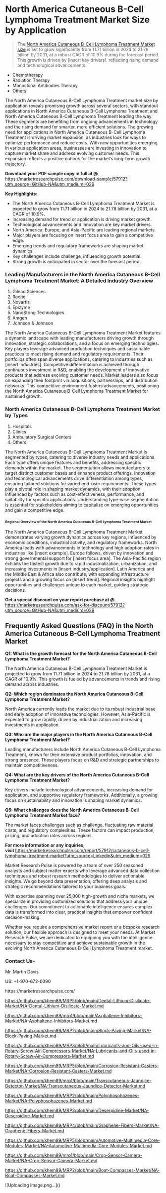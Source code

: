 <h1>North America Cutaneous B-Cell Lymphoma Treatment Market&nbsp;Size by Application</h1><blockquote><p>The <a href="https://marketresearchpulse.com/download-sample/57912?utm_source=GitHub-NA&amp;utm_medium=029">North America Cutaneous B-Cell Lymphoma Treatment Market size</a> is set to grow significantly from 11.71 billion in 2024 to 21.78 billion by 2031, at a robust CAGR of 10.9% during the forecast period. This growth is driven by [insert key drivers], reflecting rising demand and technological advancements.</p></blockquote><ul><li>Chemotherapy<li> Radiation Therapy<li> Monoclonal Antibodies Therapy<li> Others</li></ul><p>The North America Cutaneous B-Cell Lymphoma Treatment market size by application reveals promising growth across several sectors, with standout applications in North America Cutaneous B-Cell Lymphoma Treatment and North America Cutaneous B-Cell Lymphoma Treatment leading the way. These segments are benefiting from ongoing advancements in technology and the rising demand for smarter, more efficient solutions. The growing need for applications in North America Cutaneous B-Cell Lymphoma Treatment is driving market expansion, as industries look for ways to optimize performance and reduce costs. With new opportunities emerging in various application areas, businesses are investing in innovation to capture market share and address evolving customer needs. This expansion reflects a positive outlook for the market’s long-term growth trajectory.</p><p><strong>Download your PDF sample copy in full at @ </strong><a href="https://marketresearchpulse.com/download-sample/57912?utm_source=GitHub-NA&amp;utm_medium=029">https://marketresearchpulse.com/download-sample/57912?utm_source=GitHub-NA&amp;utm_medium=029</a></p><p><strong>Key Highlights: </strong></p><ul><li>The North America Cutaneous B-Cell Lymphoma Treatment Market is expected to grow from 11.71 billion in 2024 to 21.78 billion by 2031, at a CAGR of 10.9%.</li><li>Increasing demand for trend or application is driving market growth.</li><li>Technological advancements and innovation are key market drivers.</li><li>North America, Europe, and Asia-Pacific are leading regional markets.</li><li>Major players are focusing on insert focus area to gain a competitive edge.</li><li>Emerging trends and regulatory frameworks are shaping market dynamics.</li><li>Key challenges include challenge, influencing growth potential.</li><li>Strong growth is anticipated in sector over the forecast period.</li></ul><h3>Leading Manufacturers in the North America Cutaneous B-Cell Lymphoma Treatment Market: A Detailed Industry Overview</h3><ol><li>Gilead Sciences</li><li>Roche</li><li>Novartis</li><li>Epizyme</li><li>NanoString Technologies</li><li>Amgen</li><li>Johnson & Johnson</li></ol><div class="flex max-w-full flex-col flex-grow"><div class="min-h-8 text-message flex w-full flex-col items-end gap-2 whitespace-normal break-words [.text-message+&amp;]:mt-5" dir="auto" data-message-author-role="assistant" data-message-id="fd8432e4-4910-450d-b182-61b7bfb0a01f" data-message-model-slug="gpt-4o"><div class="flex w-full flex-col gap-1 empty:hidden first:pt-[3px]"><div class="markdown prose w-full break-words dark:prose-invert light"><p>The North America Cutaneous B-Cell Lymphoma Treatment Market features a dynamic landscape with leading manufacturers driving growth through innovation, strategic collaborations, and a focus on emerging technologies. Key players leverage advanced production techniques and sustainable practices to meet rising demand and regulatory requirements. Their portfolios often span diverse applications, catering to industries such as [insert industries]. Competitive differentiation is achieved through continuous investment in R&amp;D, enabling the development of innovative products that address evolving customer needs. Market leaders also focus on expanding their footprint via acquisitions, partnerships, and distribution networks. This competitive environment fosters advancements, positioning the North America Cutaneous B-Cell Lymphoma Treatment Market for sustained growth.</p></div></div></div></div><h3>North America Cutaneous B-Cell Lymphoma Treatment Market by Types</h3><ol><li>Hospitals<li> Clinics<li> Ambulatory Surgical Centers<li> Others</li></ol><div class="flex max-w-full flex-col flex-grow"><div class="min-h-8 text-message flex w-full flex-col items-end gap-2 whitespace-normal break-words [.text-message+&amp;]:mt-5" dir="auto" data-message-author-role="assistant" data-message-id="084470be-0bb7-4664-bddf-5156b4f41249" data-message-model-slug="gpt-4o-mini"><div class="flex w-full flex-col gap-1 empty:hidden first:pt-[3px]"><div class="markdown prose w-full break-words dark:prose-invert light"><p>The North America Cutaneous B-Cell Lymphoma Treatment Market is segmented by types, catering to diverse industry needs and applications. Each type offers unique features and benefits, addressing specific demands within the market. The segmentation allows manufacturers to target distinct customer bases and enhance product offerings. Innovation and technological advancements drive differentiation among types, ensuring tailored solutions for varied end-user requirements. These types play a pivotal role in shaping market dynamics, with their adoption influenced by factors such as cost-effectiveness, performance, and suitability for specific applications. Understanding type-wise segmentation is essential for stakeholders aiming to capitalize on emerging opportunities and gain a competitive edge.</p></div></div></div></div><h3><span style="font-size: 11px;">Regional Overview of the North America Cutaneous B-Cell Lymphoma Treatment Market</span></h3><div class="flex max-w-full flex-col flex-grow"><div class="min-h-8 text-message flex w-full flex-col items-end gap-2 whitespace-normal break-words [.text-message+&amp;]:mt-5" dir="auto" data-message-author-role="assistant" data-message-id="e9038762-ce64-4e30-91c9-9bd413514231" data-message-model-slug="gpt-4o-mini"><div class="flex w-full flex-col gap-1 empty:hidden first:pt-[3px]"><div class="markdown prose w-full break-words dark:prose-invert light"><p>The North America Cutaneous B-Cell Lymphoma Treatment Market demonstrates varying growth dynamics across key regions, influenced by economic conditions, industrial activity, and regulatory frameworks. North America leads with advancements in technology and high adoption rates in industries like [insert example]. Europe follows, driven by innovation and strong governmental support for [insert focus area]. The Asia-Pacific region exhibits the fastest growth due to rapid industrialization, urbanization, and increasing investments in [insert industry/application]. Latin America and the Middle East &amp; Africa also contribute, with expanding infrastructure projects and a growing focus on [insert trend]. Regional insights highlight opportunities and challenges unique to each market, guiding strategic decisions.</p></div></div></div></div><p><strong>Get a special discount on your report purchase at @ </strong><a href="https://marketresearchpulse.com/ask-for-discount/57912?utm_source=GitHub-NA&amp;utm_medium=029">https://marketresearchpulse.com/ask-for-discount/57912?utm_source=GitHub-NA&amp;utm_medium=029</a></p><h2>Frequently Asked Questions (FAQ) in the North America Cutaneous B-Cell Lymphoma Treatment Market</h2><p><strong>Q1: What is the growth forecast for the North America Cutaneous B-Cell Lymphoma Treatment Market?</strong></p><p>The North America Cutaneous B-Cell Lymphoma Treatment Market is projected to grow from 11.71 billion in 2024 to 21.78 billion by 2031, at a CAGR of 10.9%. This growth is fueled by advancements in trends and rising demand across industries.</p><p><strong>Q2: Which region dominates the North America Cutaneous B-Cell Lymphoma Treatment Market?</strong></p><p>North America currently leads the market due to its robust industrial base and early adoption of innovative technologies. However, Asia-Pacific is expected to grow rapidly, driven by industrialization and increasing investments in application.</p><p><strong>Q3: Who are the major players in the North America Cutaneous B-Cell Lymphoma Treatment Market?</strong></p><p>Leading manufacturers include North America Cutaneous B-Cell Lymphoma Treatment, known for their extensive product portfolios, innovation, and strong presence. These players focus on R&amp;D and strategic partnerships to maintain competitiveness.</p><p><strong>Q4: What are the key drivers of the North America Cutaneous B-Cell Lymphoma Treatment Market?</strong></p><p>Key drivers include technological advancements, increasing demand for application, and supportive regulatory frameworks. Additionally, a growing focus on sustainability and innovation is shaping market dynamics.</p><p><strong>Q5: What challenges does the North America Cutaneous B-Cell Lymphoma Treatment Market face?</strong></p><p>The market faces challenges such as challenge, fluctuating raw material costs, and regulatory complexities. These factors can impact production, pricing, and adoption rates across regions.</p><p><strong>For more information or any inquiries, visit&nbsp;</strong><a href="https://marketresearchpulse.com/report/57912/cutaneous-b-cell-lymphoma-treatment-market?utm_source=Linkedin&utm_medium=029">https://marketresearchpulse.com/report/57912/cutaneous-b-cell-lymphoma-treatment-market?utm_source=Linkedin&utm_medium=029</a></p><p>Market Research Pulse is powered by a team of over 250 seasoned analysts and subject matter experts who leverage advanced data collection techniques and robust research methodologies to deliver actionable insights. We go beyond data presentation, offering deep analysis and strategic recommendations tailored to your business goals.</p><p>With expertise spanning over 25,000 high-growth and niche markets, we specialize in providing customized solutions that address your unique challenges. Our commitment to actionable intelligence ensures complex data is transformed into clear, practical insights that empower confident decision-making.</p><p>Whether you require a comprehensive market report or a bespoke research solution, our flexible approach is designed to meet your needs. At Market Research Pulse, we are dedicated to equipping you with the intelligence necessary to stay competitive and achieve sustainable growth in the evolving North America Cutaneous B-Cell Lymphoma Treatment market.</p><h3><strong>Contact Us-</strong></h3><p>Mr. Martin Davis</p><p>US: +1-970-672-0390</p><p>https://marketresearchpulse.com/</p><p><a href="https://github.com/khem89/MRP5/blob/main/Dental-Lithium-Disilicate-Market/NA-Dental-Lithium-Disilicate-Market.md">https://github.com/khem89/MRP5/blob/main/Dental-Lithium-Disilicate-Market/NA-Dental-Lithium-Disilicate-Market.md</a></p><p><a href="https://github.com/khem89/mrp1/blob/main/Asphaltene-Inhibitors-Market/NA-Asphaltene-Inhibitors-Market.md">https://github.com/khem89/mrp1/blob/main/Asphaltene-Inhibitors-Market/NA-Asphaltene-Inhibitors-Market.md</a></p><p><a href="https://github.com/khem89/MRP2/blob/main/Block-Paving-Market/NA-Block-Paving-Market.md">https://github.com/khem89/MRP2/blob/main/Block-Paving-Market/NA-Block-Paving-Market.md</a></p><p><a href="https://github.com/khem89/MRP3/blob/main/Lubricants-and-Oils-used-in-Rotary-Screw-Air-Compressors-Market/NA-Lubricants-and-Oils-used-in-Rotary-Screw-Air-Compressors-Market.md">https://github.com/khem89/MRP3/blob/main/Lubricants-and-Oils-used-in-Rotary-Screw-Air-Compressors-Market/NA-Lubricants-and-Oils-used-in-Rotary-Screw-Air-Compressors-Market.md</a></p><p><a href="https://github.com/khem89/MRP5/blob/main/Corrosion-Resistant-Casters-Market/NA-Corrosion-Resistant-Casters-Market.md">https://github.com/khem89/MRP5/blob/main/Corrosion-Resistant-Casters-Market/NA-Corrosion-Resistant-Casters-Market.md</a></p><p><a href="https://github.com/khem89/mrp1/blob/main/Transcutaneous-Jaundice-Detector-Market/NA-Transcutaneous-Jaundice-Detector-Market.md">https://github.com/khem89/mrp1/blob/main/Transcutaneous-Jaundice-Detector-Market/NA-Transcutaneous-Jaundice-Detector-Market.md</a></p><p><a href="https://github.com/khem89/MRP2/blob/main/Polyphosphazenes-Market/NA-Polyphosphazenes-Market.md">https://github.com/khem89/MRP2/blob/main/Polyphosphazenes-Market/NA-Polyphosphazenes-Market.md</a></p><p><a href="https://github.com/khem89/MRP3/blob/main/Deserpidine-Market/NA-Deserpidine-Market.md">https://github.com/khem89/MRP3/blob/main/Deserpidine-Market/NA-Deserpidine-Market.md</a></p><p><a href="https://github.com/khem89/MRP4/blob/main/Graphene-Fibers-Market/NA-Graphene-Fibers-Market.md">https://github.com/khem89/MRP4/blob/main/Graphene-Fibers-Market/NA-Graphene-Fibers-Market.md</a></p><p><a href="https://github.com/khem89/MRP5/blob/main/Automotive-Multimedia-Core-Modules-Market/NA-Automotive-Multimedia-Core-Modules-Market.md">https://github.com/khem89/MRP5/blob/main/Automotive-Multimedia-Core-Modules-Market/NA-Automotive-Multimedia-Core-Modules-Market.md</a></p><p><a href="https://github.com/khem89/mrp1/blob/main/Crop-Sensor-Camera-Market/NA-Crop-Sensor-Camera-Market.md">https://github.com/khem89/mrp1/blob/main/Crop-Sensor-Camera-Market/NA-Crop-Sensor-Camera-Market.md</a></p><p><a href="https://github.com/khem89/MRP2/blob/main/Boat-Compasses-Market/NA-Boat-Compasses-Market.md">https://github.com/khem89/MRP2/blob/main/Boat-Compasses-Market/NA-Boat-Compasses-Market.md</a></p>
![Uploading image.png…]()
